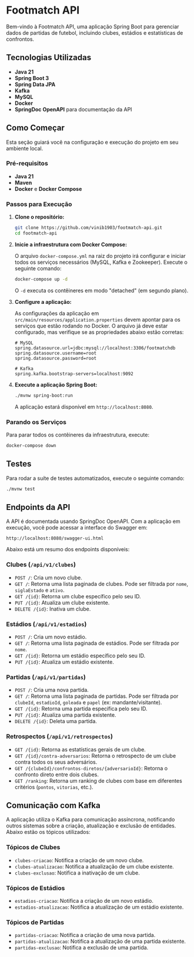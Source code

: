 # Footmatch API

Bem-vindo à Footmatch API, uma aplicação Spring Boot para gerenciar dados de partidas de futebol, incluindo clubes, estádios e estatísticas de confrontos.

## Tecnologias Utilizadas

- **Java 21**
- **Spring Boot 3**
- **Spring Data JPA**
- **Kafka**
- **MySQL**
- **Docker**
- **SpringDoc OpenAPI** para documentação da API

## Como Começar

Esta seção guiará você na configuração e execução do projeto em seu ambiente local.

### Pré-requisitos

- **Java 21**
- **Maven**
- **Docker** e **Docker Compose**

### Passos para Execução

1.  **Clone o repositório:**
    ```sh
    git clone https://github.com/vinib1903/footmatch-api.git
    cd footmatch-api
    ```

2.  **Inicie a infraestrutura com Docker Compose:**

    O arquivo `docker-compose.yml` na raiz do projeto irá configurar e iniciar todos os serviços necessários (MySQL, Kafka e Zookeeper). Execute o seguinte comando:

    ```sh
    docker-compose up -d
    ```
    O `-d` executa os contêineres em modo "detached" (em segundo plano).

3.  **Configure a aplicação:**

    As configurações da aplicação em `src/main/resources/application.properties` devem apontar para os serviços que estão rodando no Docker. O arquivo já deve estar configurado, mas verifique se as propriedades abaixo estão corretas:

    ```properties
    # MySQL
    spring.datasource.url=jdbc:mysql://localhost:3306/footmatchdb
    spring.datasource.username=root
    spring.datasource.password=root

    # Kafka
    spring.kafka.bootstrap-servers=localhost:9092
    ```

4.  **Execute a aplicação Spring Boot:**

    ```sh
    ./mvnw spring-boot:run
    ```

    A aplicação estará disponível em `http://localhost:8080`.

### Parando os Serviços

Para parar todos os contêineres da infraestrutura, execute:

```sh
docker-compose down
```

## Testes

Para rodar a suíte de testes automatizados, execute o seguinte comando:

```sh
./mvnw test
```

## Endpoints da API

A API é documentada usando SpringDoc OpenAPI. Com a aplicação em execução, você pode acessar a interface do Swagger em:

`http://localhost:8080/swagger-ui.html`

Abaixo está um resumo dos endpoints disponíveis:

### Clubes (`/api/v1/clubes`)

-   `POST /`: Cria um novo clube.
-   `GET /`: Retorna uma lista paginada de clubes. Pode ser filtrada por `nome`, `siglaEstado` e `ativo`.
-   `GET /{id}`: Retorna um clube específico pelo seu ID.
-   `PUT /{id}`: Atualiza um clube existente.
-   `DELETE /{id}`: Inativa um clube.

### Estádios (`/api/v1/estadios`)

-   `POST /`: Cria um novo estádio.
-   `GET /`: Retorna uma lista paginada de estádios. Pode ser filtrada por `nome`.
-   `GET /{id}`: Retorna um estádio específico pelo seu ID.
-   `PUT /{id}`: Atualiza um estádio existente.

### Partidas (`/api/v1/partidas`)

-   `POST /`: Cria uma nova partida.
-   `GET /`: Retorna uma lista paginada de partidas. Pode ser filtrada por `clubeId`, `estadioId`, `goleada` e `papel` (ex: mandante/visitante).
-   `GET /{id}`: Retorna uma partida específica pelo seu ID.
-   `PUT /{id}`: Atualiza uma partida existente.
-   `DELETE /{id}`: Deleta uma partida.

### Retrospectos (`/api/v1/retrospectos`)

-   `GET /{id}`: Retorna as estatísticas gerais de um clube.
-   `GET /{id}/contra-adversarios`: Retorna o retrospecto de um clube contra todos os seus adversários.
-   `GET /{clubeId}/confrontos-diretos/{adversarioId}`: Retorna o confronto direto entre dois clubes.
-   `GET /ranking`: Retorna um ranking de clubes com base em diferentes critérios (`pontos`, `vitorias`, etc.).

## Comunicação com Kafka

A aplicação utiliza o Kafka para comunicação assíncrona, notificando outros sistemas sobre a criação, atualização e exclusão de entidades. Abaixo estão os tópicos utilizados:

### Tópicos de Clubes
-   `clubes-criacao`: Notifica a criação de um novo clube.
-   `clubes-atualizacao`: Notifica a atualização de um clube existente.
-   `clubes-exclusao`: Notifica a inativação de um clube.

### Tópicos de Estádios
-   `estadios-criacao`: Notifica a criação de um novo estádio.
-   `estadios-atualizacao`: Notifica a atualização de um estádio existente.

### Tópicos de Partidas
-   `partidas-criacao`: Notifica a criação de uma nova partida.
-   `partidas-atualizacao`: Notifica a atualização de uma partida existente.
-   `partidas-exclusao`: Notifica a exclusão de uma partida.
